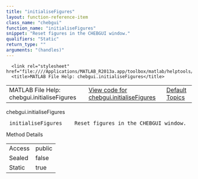 ```yaml
---
title: "initialiseFigures"
layout: function-reference-item
class_name: "chebgui"
function_name: "initialiseFigures"
snippet: "Reset figures in the CHEBGUI window."
qualifiers: "Static"
return_type: ""
arguments: "(handles)"
---
```


<html>
   <head>
      <meta http-equiv="Content-Type" content="text/html; charset=utf-8">
   
      <link rel="stylesheet" href="file:////Applications/MATLAB_R2013a.app/toolbox/matlab/helptools/private/helpwin.css">
      <title>MATLAB File Help: chebgui.initialiseFigures</title>
   </head>
   <body>
      <!--Single-page help-->
      <table border="0" cellspacing="0" width="100%">
         <tr class="subheader">
            <td class="headertitle">MATLAB File Help: chebgui.initialiseFigures</td>
            <td class="subheader-left"><a href="matlab:edit chebgui.initialiseFigures">View code for chebgui.initialiseFigures</a></td>
            <td class="subheader-right"><a href="matlab:helpwin">Default Topics</a></td>
         </tr>
      </table>
      <div class="title">chebgui.initialiseFigures</div>
      <div class="helptext"><pre><!--helptext --> <span class="helptopic">initialiseFigures</span>    Reset figures in the CHEBGUI window.</pre></div><!--after help -->
      <!--Method-->
      <div class="sectiontitle">Method Details</div>
      <table class="class-details">
         <tr>
            <td class="class-detail-label">Access</td>
            <td>public</td>
         </tr>
         <tr>
            <td class="class-detail-label">Sealed</td>
            <td>false</td>
         </tr>
         <tr>
            <td class="class-detail-label">Static</td>
            <td>true</td>
         </tr>
      </table>
   </body>
</html>
